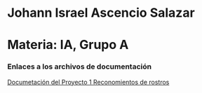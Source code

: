 # Johann Israel Ascencio Salazar
# Materia: IA, Grupo A




### Enlaces a los archivos de documentación


[Documetación del Proyecto 1 Reconomientos de rostros](./Documentacion_códigos/Reconocimiento_emociones.md)